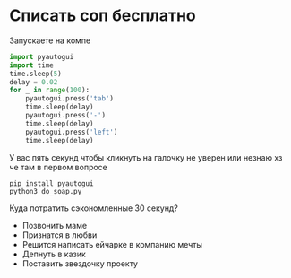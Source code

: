 # Списать соп бесплатно

Запускаете на компе

```py
import pyautogui
import time
time.sleep(5)
delay = 0.02
for _ in range(100):
    pyautogui.press('tab')
    time.sleep(delay)
    pyautogui.press('-')
    time.sleep(delay)
    pyautogui.press('left')
    time.sleep(delay)
```

У вас пять секунд чтобы кликнуть на галочку не уверен или незнаю хз че там в первом вопросе

```
pip install pyautogui
python3 do_soap.py
```

Куда потратить сэкономленные 30 секунд?
- Позвонить маме
- Признатся в любви
- Решится написать ейчарке в компанию мечты
- Депнуть в казик
- Поставить звездочку проекту 
